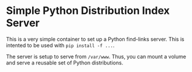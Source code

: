 # Simple Python Distribution Index Server

This is a very simple container to set up a Python find-links server.
This is intented to be used with `pip install -f ...`.

The server is setup to serve from `/var/www`.
Thus, you can mount a volume and serve a reusable set of Python distributions.
